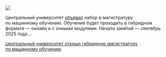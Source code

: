 <!--2025-07-13 11:15:54-->
<div class="yb">
  <div class="rss habr"><img src="https://habrastorage.org/getpro/habr/upload_files/d53/078/324/d530783243fb3812630e8e1f3a850654.jpg" /><p>Центральный университет <a href="https://centraluniversity.ru/tpost/j4bokhhv71-tsentralnii-universitet-otkrivaet-magist" rel="noopener noreferrer nofollow">объявил</a> набор в&nbsp;магистратуру по&nbsp;машинному обучению. Обучение будет проходить в&nbsp;гибридном формате&nbsp;— онлайн и с&nbsp;очными модулями. Начало занятий&nbsp;— сентябрь 2025&nbsp;года.... <p class="titl"><a href="https://habr.com/ru/news/927262/?utm_source=habrahabr&utm_medium=rss&utm_campaign=927262">Центральный университет открыл гибридную магистратуру по машинному обучению</a></p></div>
</div>

